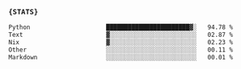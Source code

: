 ### `{STATS}` 
<!--START_SECTION:waka-->

```txt
Python                     ███████████████████████▓░   94.78 %
Text                       ▓░░░░░░░░░░░░░░░░░░░░░░░░   02.87 %
Nix                        ▓░░░░░░░░░░░░░░░░░░░░░░░░   02.23 %
Other                      ░░░░░░░░░░░░░░░░░░░░░░░░░   00.11 %
Markdown                   ░░░░░░░░░░░░░░░░░░░░░░░░░   00.01 %
```

<!--END_SECTION:waka-->
